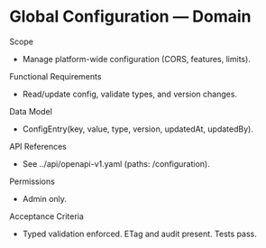 <!--
File: configuration.md
Purpose: Domain documentation for Global Configuration. Summarizes scope,
RFs, data model, API references, permissions, and acceptance criteria.
All Rights Reserved. Arodi Emmanuel
-->
# Global Configuration — Domain

Scope
- Manage platform-wide configuration (CORS, features, limits).

Functional Requirements
- Read/update config, validate types, and version changes.

Data Model
- ConfigEntry(key, value, type, version, updatedAt, updatedBy).

API References
- See ../api/openapi-v1.yaml (paths: /configuration).

Permissions
- Admin only.

Acceptance Criteria
- Typed validation enforced. ETag and audit present. Tests pass.
